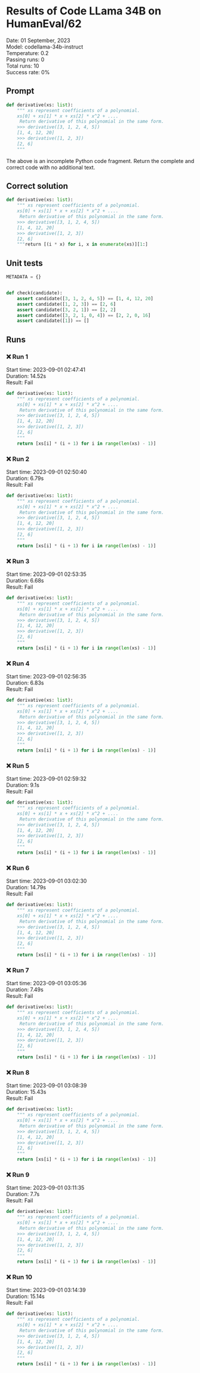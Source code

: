 # Results of Code LLama 34B on HumanEval/62
Date: 01 September, 2023<br />
Model: codellama-34b-instruct<br />
Temperature: 0.2<br />
Passing runs: 0<br />
Total runs: 10<br />
Success rate: 0%
## Prompt
```python
def derivative(xs: list):
    """ xs represent coefficients of a polynomial.
    xs[0] + xs[1] * x + xs[2] * x^2 + ....
     Return derivative of this polynomial in the same form.
    >>> derivative([3, 1, 2, 4, 5])
    [1, 4, 12, 20]
    >>> derivative([1, 2, 3])
    [2, 6]
    """
```
The above is an incomplete Python code fragment. Return the complete and correct code with no additional text.
## Correct solution
```python
def derivative(xs: list):
    """ xs represent coefficients of a polynomial.
    xs[0] + xs[1] * x + xs[2] * x^2 + ....
     Return derivative of this polynomial in the same form.
    >>> derivative([3, 1, 2, 4, 5])
    [1, 4, 12, 20]
    >>> derivative([1, 2, 3])
    [2, 6]
    """return [(i * x) for i, x in enumerate(xs)][1:]
```
## Unit tests
```python
METADATA = {}


def check(candidate):
    assert candidate([3, 1, 2, 4, 5]) == [1, 4, 12, 20]
    assert candidate([1, 2, 3]) == [2, 6]
    assert candidate([3, 2, 1]) == [2, 2]
    assert candidate([3, 2, 1, 0, 4]) == [2, 2, 0, 16]
    assert candidate([1]) == []
```
## Runs
### ❌ Run 1
Start time: 2023-09-01 02:47:41<br />
Duration: 14.52s<br />
Result: Fail
```python
def derivative(xs: list):
    """ xs represent coefficients of a polynomial.
    xs[0] + xs[1] * x + xs[2] * x^2 + ....
     Return derivative of this polynomial in the same form.
    >>> derivative([3, 1, 2, 4, 5])
    [1, 4, 12, 20]
    >>> derivative([1, 2, 3])
    [2, 6]
    """
    return [xs[i] * (i + 1) for i in range(len(xs) - 1)]
```
### ❌ Run 2
Start time: 2023-09-01 02:50:40<br />
Duration: 6.79s<br />
Result: Fail
```python
def derivative(xs: list):
    """ xs represent coefficients of a polynomial.
    xs[0] + xs[1] * x + xs[2] * x^2 + ....
     Return derivative of this polynomial in the same form.
    >>> derivative([3, 1, 2, 4, 5])
    [1, 4, 12, 20]
    >>> derivative([1, 2, 3])
    [2, 6]
    """
    return [xs[i] * (i + 1) for i in range(len(xs) - 1)]
```
### ❌ Run 3
Start time: 2023-09-01 02:53:35<br />
Duration: 6.68s<br />
Result: Fail
```python
def derivative(xs: list):
    """ xs represent coefficients of a polynomial.
    xs[0] + xs[1] * x + xs[2] * x^2 + ....
     Return derivative of this polynomial in the same form.
    >>> derivative([3, 1, 2, 4, 5])
    [1, 4, 12, 20]
    >>> derivative([1, 2, 3])
    [2, 6]
    """
    return [xs[i] * (i + 1) for i in range(len(xs) - 1)]
```
### ❌ Run 4
Start time: 2023-09-01 02:56:35<br />
Duration: 6.83s<br />
Result: Fail
```python
def derivative(xs: list):
    """ xs represent coefficients of a polynomial.
    xs[0] + xs[1] * x + xs[2] * x^2 + ....
     Return derivative of this polynomial in the same form.
    >>> derivative([3, 1, 2, 4, 5])
    [1, 4, 12, 20]
    >>> derivative([1, 2, 3])
    [2, 6]
    """
    return [xs[i] * (i + 1) for i in range(len(xs) - 1)]
```
### ❌ Run 5
Start time: 2023-09-01 02:59:32<br />
Duration: 9.1s<br />
Result: Fail
```python
def derivative(xs: list):
    """ xs represent coefficients of a polynomial.
    xs[0] + xs[1] * x + xs[2] * x^2 + ....
     Return derivative of this polynomial in the same form.
    >>> derivative([3, 1, 2, 4, 5])
    [1, 4, 12, 20]
    >>> derivative([1, 2, 3])
    [2, 6]
    """
    return [xs[i] * (i + 1) for i in range(len(xs) - 1)]
```
### ❌ Run 6
Start time: 2023-09-01 03:02:30<br />
Duration: 14.79s<br />
Result: Fail
```python
def derivative(xs: list):
    """ xs represent coefficients of a polynomial.
    xs[0] + xs[1] * x + xs[2] * x^2 + ....
     Return derivative of this polynomial in the same form.
    >>> derivative([3, 1, 2, 4, 5])
    [1, 4, 12, 20]
    >>> derivative([1, 2, 3])
    [2, 6]
    """
    return [xs[i] * (i + 1) for i in range(len(xs) - 1)]
```
### ❌ Run 7
Start time: 2023-09-01 03:05:36<br />
Duration: 7.49s<br />
Result: Fail
```python
def derivative(xs: list):
    """ xs represent coefficients of a polynomial.
    xs[0] + xs[1] * x + xs[2] * x^2 + ....
     Return derivative of this polynomial in the same form.
    >>> derivative([3, 1, 2, 4, 5])
    [1, 4, 12, 20]
    >>> derivative([1, 2, 3])
    [2, 6]
    """
    return [xs[i] * (i + 1) for i in range(len(xs) - 1)]
```
### ❌ Run 8
Start time: 2023-09-01 03:08:39<br />
Duration: 15.43s<br />
Result: Fail
```python
def derivative(xs: list):
    """ xs represent coefficients of a polynomial.
    xs[0] + xs[1] * x + xs[2] * x^2 + ....
     Return derivative of this polynomial in the same form.
    >>> derivative([3, 1, 2, 4, 5])
    [1, 4, 12, 20]
    >>> derivative([1, 2, 3])
    [2, 6]
    """
    return [xs[i] * (i + 1) for i in range(len(xs) - 1)]
```
### ❌ Run 9
Start time: 2023-09-01 03:11:35<br />
Duration: 7.7s<br />
Result: Fail
```python
def derivative(xs: list):
    """ xs represent coefficients of a polynomial.
    xs[0] + xs[1] * x + xs[2] * x^2 + ....
     Return derivative of this polynomial in the same form.
    >>> derivative([3, 1, 2, 4, 5])
    [1, 4, 12, 20]
    >>> derivative([1, 2, 3])
    [2, 6]
    """
    return [xs[i] * (i + 1) for i in range(len(xs) - 1)]
```
### ❌ Run 10
Start time: 2023-09-01 03:14:39<br />
Duration: 15.14s<br />
Result: Fail
```python
def derivative(xs: list):
    """ xs represent coefficients of a polynomial.
    xs[0] + xs[1] * x + xs[2] * x^2 + ....
     Return derivative of this polynomial in the same form.
    >>> derivative([3, 1, 2, 4, 5])
    [1, 4, 12, 20]
    >>> derivative([1, 2, 3])
    [2, 6]
    """
    return [xs[i] * (i + 1) for i in range(len(xs) - 1)]
```
